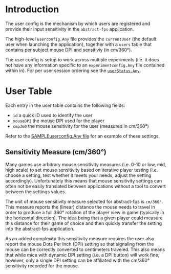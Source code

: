 # Introduction
The user config is the mechanism by which users are registered and provide their input sensitivity in the `abstract-fps` application.

The high-level `userconfig.Any` file provides the `currentUser` (the default user when launching the application), together with a `users` table that contains per subject mouse DPI and sensitiviy (in cm/360°).

The user config is setup to work across multiple experiments (i.e. it does not have any information specific to an `experimentconfig.Any` file contained within in). For per user session ordering see the [`userStatus.Any`](./userStatusReadme.md).

# User Table
Each entry in the user table contains the following fields:

* `id` a quick ID used to identify the user
* `mouseDPI` the mouse DPI used for the player
* `cmp360` the mouse sensitivity for the user (measured in cm/360°)

Refer to the [SAMPLEuserconfig.Any file](SAMPLEuserconfig.Any) for an example of these settings.

## Sensitivity Measure (cm/360°)
Many games use arbitrary mouse sensitivity measures (i.e. 0-10 or low, mid, high scale) to set mouse sensitivity based on iterative player testing (i.e. choose a setting, test whether it meets your needs, adjust the setting accordingly). Unfortunately this means that mouse sensitivity settings can often not be easily translated between applications without a tool to convert between the settings values.

The unit of mouse sensitivity measure selected for abstract-fps is `cm/360°`. This measure reports the (linear) distance the mouse needs to travel in order to produce a full 360° rotation of the player view in game (typically in the horizontal direction). The idea being that a given player could measure this distance for their game of choice and then quickly transfer the setting into the abstract-fps application.

As an added complexity this sensitivity measure requires the user also report the mouse Dots Per Inch (DPI) setting so that signaling from the mouse can be correctly converted to centimeters traveled. This also means that while mice with dynamic DPI setting (i.e. a DPI button) will work fine; however, only a single DPI setting can be affiliated with the cm/360° sensitivity recorded for the mouse.